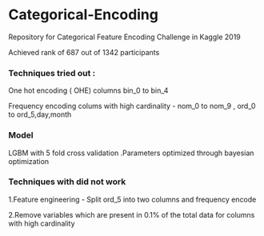 # Categorical-Encoding
Repository for Categorical Feature Encoding Challenge in Kaggle 2019 

Achieved rank of 687 out of 1342 participants 

### Techniques tried out : 

One hot encoding ( OHE) columns bin_0 to bin_4

Frequency encoding colums with high cardinality - nom_0 to nom_9 , ord_0 to ord_5,day,month 

### Model

LGBM with 5 fold cross validation .Parameters optimized through bayesian optimization 

### Techniques with did not work 

1.Feature engineering - Split ord_5 into two columns and frequency encode

2.Remove variables which are present in 0.1% of the total data for columns with high cardinality


